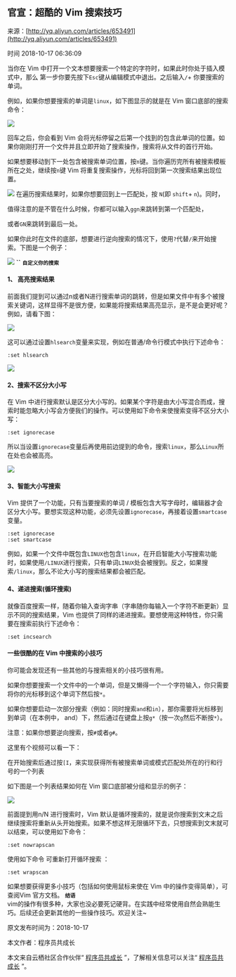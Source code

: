 ## 官宣：超酷的 Vim 搜索技巧

来源：[http://yq.aliyun.com/articles/653491](http://yq.aliyun.com/articles/653491)

时间 2018-10-17 06:36:09

 
当你在 Vim 中打开一个文本想要搜索一个特定的字符时，如果此时你处于插入模式中，那么  第一步你要先按下`Esc`键从编辑模式中退出。之后输入`/`+ 你要搜索的单词。
 
例如，如果你想要搜索的单词是`linux`，如下图显示的就是在 Vim 窗口底部的搜索命令：

![][0]
 
回车之后，你会看到 Vim 会将光标停留之后第一个找到的包含此单词的位置。如果你刚刚打开一个文件并且立即开始了搜索操作，搜索将从文件的首行开始。
 
如果想要移动到下一处包含被搜索单词位置，按`n`键。当你遍历完所有被搜索模板所在之处，继续按`n`键 Vim 将重复搜索操作，光标将回到第一次搜索结果出现位置。
 
![][1]
 在遍历搜索结果时，如果你想要回到上一匹配处，按 `N`(即 `shift`+ `n`)。同时，
 
值得注意的是不管在什么时候，你都可以输入`ggn`来跳转到第一个匹配处，
 
或者`GN`来跳转到最后一处。
 
如果你此时在文件的底部，想要进行逆向搜索的情况下，使用`?`代替`/`来开始搜索。下图是一个例子：

![][2]
  **``**   **`自定义你的搜索`**  
#### 1、 高亮搜索结果
 
前面我们提到可以通过n或者N进行搜索单词的跳转，但是如果文件中有多个被搜索关键词，这样显得不是很方便，如果能将搜索结果高亮显示，是不是会更好呢？例如，请看下图：

![][3]
 
这可以通过设置`hlsearch`变量来实现，例如在普通/命令行模式中执行下述命令：

```
:set hlsearch  
```

![][4]
 
#### 2、搜索不区分大小写
 
在 Vim 中进行搜索默认是区分大小写的。如果某个字符是由大小写混合而成，搜索时能忽略大小写会方便我们的操作。可以使用如下命令来使搜索变得不区分大小写：

```
:set ignorecase  
```
 
所以当设置`ignorecase`变量后再使用前边提到的命令，搜索`linux`，那么`Linux`所在处也会被高亮。

![][5]
 
#### 3、智能大小写搜索
 
Vim 提供了一个功能，只有当要搜索的单词 / 模板包含大写字母时，编辑器才会区分大小写。要想实现这种功能，必须先设置`ignorecase`，再接着设置`smartcase`变量。

```
:set ignorecase 
:set smartcase 
```
 
例如，如果一个文件中既包含`LINUX`也包含`linux`，在开启智能大小写搜索功能时，如果使用`/LINUX`进行搜索，只有单词`LINUX`处会被搜到。反之，如果搜索`/linux`，那么不论大小写的搜索结果都会被匹配。
 
#### 4、递进搜索(循环搜索)
 
就像百度搜索一样，随着你输入查询字串（字串随你每输入一个字符不断更新）显示不同的搜索结果，Vim 也提供了同样的递进搜索。要想使用这种特性，你只需要在搜索前执行下述命令：

```
:set incsearch  
```
 
#### 一些很酷的在 Vim 中搜索的小技巧
 
你可能会发现还有一些其他的与搜索相关的小技巧很有用。
 
如果你想要搜索一个文件中的一个单词，但是又懒得一个一个字符输入，你只需要将你的光标移到这个单词下然后按`*`。
 
如果你想要启动一次部分搜索（例如：同时搜索`and`和`in`），那你需要将光标移到到单词（在本例中， and）下，然后通过在键盘上按`g*`（按一次`g`然后不断按`*`）。
 
注意：如果你想要逆向搜索，按`#`或者`g#`。
 
这里有个视频可以看一下：
 
在开始搜索后通过按`[I`，来实现获得所有被搜索单词或模式匹配处所在的行和行号的一个列表
 
如下图是一个列表结果如何在 Vim 窗口底部被分组和显示的例子：

![][6]
 
前面提到用n/N 进行搜索时，Vim 默认是循环搜索的，就是说你搜索到文末之后继续搜索将重新从头开始搜索。如果不想这样无限循环下去，只想搜索到文末就可以结束，可以使用如下命令：

```
:set nowrapscan  
```
 
使用如下命令 可重新打开循环搜索  ：

```
:set wrapscan  
```
 
如果想要获得更多小技巧（包括如何使用鼠标来使在 Vim 中的操作变得简单），可查阅Vim 官方文档。
  **`结语`**  
vim的操作有很多种，大家也没必要死记硬背。在实践中经常使用自然会熟能生巧。后续还会更新其他的一些操作技巧。欢迎关注~
 
原文发布时间为：2018-10-17
 
本文作者：程序员共成长
 
本文来自云栖社区合作伙伴“ [程序员共成长][7] ”，了解相关信息可以关注“ [程序员共成长][7] ”。


[7]: https://mp.weixin.qq.com/s/PqynktM20kIQSRp5ZyQFDQ
[8]: https://mp.weixin.qq.com/s/PqynktM20kIQSRp5ZyQFDQ
[0]: ../img/BFVziaa.png
[1]: ../img/MJjm2q3.png
[2]: ../img/e6vqQjR.png
[3]: ../img/JRreiqJ.png
[4]: ../img/riqIRvZ.png
[5]: ../img/R3U3QzU.png
[6]: ../img/IVry6bZ.png